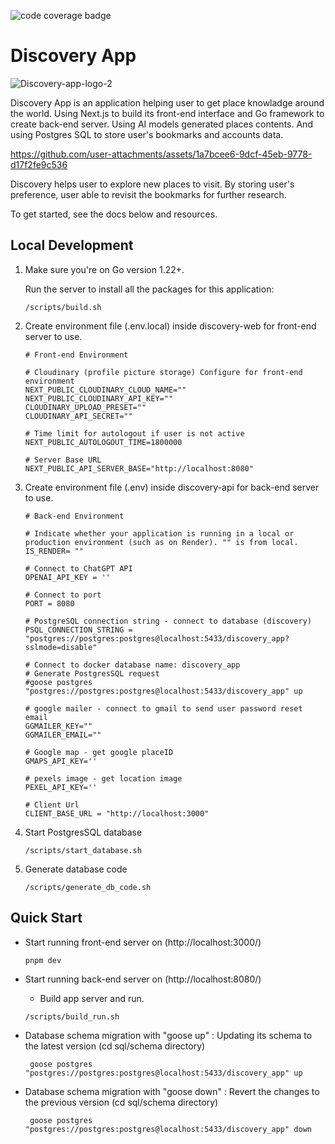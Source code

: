 ![code coverage badge](https://github.com/Janisgee/discovery_app/actions/workflows/ci.yml/badge.svg)

# Discovery App

![Discovery-app-logo-2](https://github.com/user-attachments/assets/4e920fa3-1e17-429a-b5f3-cf844f59433f)

Discovery App is an application helping user to get place knowladge around the world. Using Next.js to build its front-end interface and Go framework to create back-end server. Using AI models generated places contents. And using Postgres SQL to store user's bookmarks and accounts data.

https://github.com/user-attachments/assets/1a7bcee6-9dcf-45eb-9778-d17f2fe9c536

Discovery helps user to explore new places to visit. By storing user's preference, user able to revisit the bookmarks for further research.

To get started, see the docs below and resources.

## Local Development

1. Make sure you're on Go version 1.22+.

    Run the server to install all the packages for this application:
    
    ```
    /scripts/build.sh
    ```

2. Create environment file (.env.local) inside discovery-web for front-end server to use.
     ```
    # Front-end Environment
    
    # Cloudinary (profile picture storage) Configure for front-end environment
    NEXT_PUBLIC_CLOUDINARY_CLOUD_NAME=""
    NEXT_PUBLIC_CLOUDINARY_API_KEY=""
    CLOUDINARY_UPLOAD_PRESET=""
    CLOUDINARY_API_SECRET=""
    
    # Time limit for autologout if user is not active
    NEXT_PUBLIC_AUTOLOGOUT_TIME=1800000
    
    # Server Base URL
    NEXT_PUBLIC_API_SERVER_BASE="http://localhost:8080"
    ```

3.  Create environment file (.env) inside discovery-api for back-end server to use.

     ```
    # Back-end Environment

    # Indicate whether your application is running in a local or production environment (such as on Render). "" is from local.
    IS_RENDER= ""
   
    # Connect to ChatGPT API
    OPENAI_API_KEY = ''
    
    # Connect to port
    PORT = 8080
    
    # PostgreSQL connection string - connect to database (discovery)
    PSQL_CONNECTION_STRING = "postgres://postgres:postgres@localhost:5433/discovery_app?sslmode=disable"
    
    # Connect to docker database name: discovery_app
    # Generate PostgresSQL request
    #goose postgres "postgres://postgres:postgres@localhost:5433/discovery_app" up
    
    # google mailer - connect to gmail to send user password reset email
    GGMAILER_KEY=""
    GGMAILER_EMAIL=""
    
    # Google map - get google placeID
    GMAPS_API_KEY=''
    
    # pexels image - get location image
    PEXEL_API_KEY=''
    
    # Client Url
    CLIENT_BASE_URL = "http://localhost:3000"
     ```
4. Start PostgresSQL database
   ```
   /scripts/start_database.sh
   ```


5. Generate database code
   ```
   /scripts/generate_db_code.sh
   ```



## Quick Start

- Start running front-end server on (http://localhost:3000/)

  ```
  pnpm dev
  ```

- Start running back-end server on (http://localhost:8080/)
  - Build app server and run.
   ```
   /scripts/build_run.sh
   ```

- Database schema migration with "goose up" : Updating its schema to the latest version (cd sql/schema directory)
  ```
   goose postgres "postgres://postgres:postgres@localhost:5433/discovery_app" up
  ```

- Database schema migration with "goose down" : Revert the changes to the previous version (cd sql/schema directory)
  ```
   goose postgres "postgres://postgres:postgres@localhost:5433/discovery_app" down
  ```


